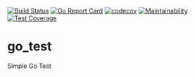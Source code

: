 [![Build Status](https://travis-ci.org/mchirico/go_test.svg?branch=master)](https://travis-ci.org/mchirico/go_test)
[![Go Report Card](https://goreportcard.com/badge/github.com/mchirico/go_test)](https://goreportcard.com/report/github.com/mchirico/go_test)
[![codecov](https://codecov.io/gh/mchirico/go_test/branch/master/graph/badge.svg)](https://codecov.io/gh/mchirico/go_test)
[![Maintainability](https://api.codeclimate.com/v1/badges/437d440d9cf5fbe592a6/maintainability)](https://codeclimate.com/github/mchirico/go_test/maintainability)
[![Test Coverage](https://api.codeclimate.com/v1/badges/437d440d9cf5fbe592a6/test_coverage)](https://codeclimate.com/github/mchirico/go_test/test_coverage)

# go_test

Simple Go Test
